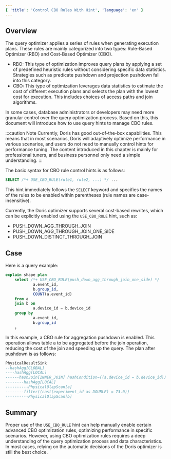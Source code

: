 ```yaml
---
{ 'title': 'Control CBO Rules With Hint', 'language': 'en' }
---
```


## Overview

The query optimizer applies a series of rules when generating execution plans. These rules are mainly categorized into two types: Rule-Based Optimizer (RBO) and Cost-Based Optimizer (CBO).

-   RBO: This type of optimization improves query plans by applying a set of predefined heuristic rules without considering specific data statistics. Strategies such as predicate pushdown and projection pushdown fall into this category.
-   CBO: This type of optimization leverages data statistics to estimate the cost of different execution plans and selects the plan with the lowest cost for execution. This includes choices of access paths and join algorithms.

In some cases, database administrators or developers may need more granular control over the query optimization process. Based on this, this document will introduce how to use query hints to manage CBO rules.

:::caution Note
Currently, Doris has good out-of-the-box capabilities. This means that in most scenarios, Doris will adaptively optimize performance in various scenarios, and users do not need to manually control hints for performance tuning. The content introduced in this chapter is mainly for professional tuners, and business personnel only need a simple understanding.
:::

The basic syntax for CBO rule control hints is as follows:

```sql
SELECT /*+ USE_CBO_RULE(rule1, rule2, ...) */ ...
```

This hint immediately follows the `SELECT` keyword and specifies the names of the rules to be enabled within parentheses (rule names are case-insensitive).

Currently, the Doris optimizer supports several cost-based rewrites, which can be explicitly enabled using the `USE_CBO_RULE` hint, such as:

-   PUSH_DOWN_AGG_THROUGH_JOIN
-   PUSH_DOWN_AGG_THROUGH_JOIN_ONE_SIDE
-   PUSH_DOWN_DISTINCT_THROUGH_JOIN

## Case

Here is a query example:

```sql
explain shape plan
    select /*+ USE_CBO_RULE(push_down_agg_through_join_one_side) */
            a.event_id,
            b.group_id,
            COUNT(a.event_id)
    from a
    join b on
            a.device_id = b.device_id
    group by
            a.event_id,
            b.group_id
    ;
```

In this example, a CBO rule for aggregation pushdown is enabled. This operation allows table a to be aggregated before the join operation, reducing the cost of the join and speeding up the query. The plan after pushdown is as follows:

```sql
PhysicalResultSink
--hashAgg[GLOBAL]
----hashAgg[LOCAL]
------hashJoin[INNER_JOIN] hashCondition=((a.device_id = b.device_id)) otherCondition=()
--------hashAgg[LOCAL]
----------PhysicalOlapScan[a]
--------filter((cast(experiment_id as DOUBLE) = 73.0))
----------PhysicalOlapScan[b]
```

## Summary

Proper use of the `USE_CBO_RULE` hint can help manually enable certain advanced CBO optimization rules, optimizing performance in specific scenarios. However, using CBO optimization rules requires a deep understanding of the query optimization process and data characteristics. In most cases, relying on the automatic decisions of the Doris optimizer is still the best choice.
